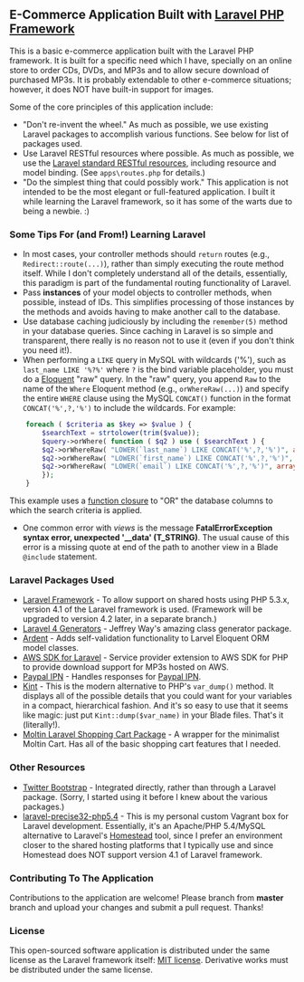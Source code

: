 ## E-Commerce Application Built with [Laravel PHP Framework](http://laravel.com)

This is a basic e-commerce application built with the Laravel PHP framework.  It is built for a specific need which I have, specially on an online store to order CDs, DVDs, and MP3s and to allow secure download of purchased MP3s.  It is probably extendable to other e-commerce situations; however, it does NOT have built-in support for images.

Some of the core principles of this application include:
- "Don't re-invent the wheel."  As much as possible, we use existing Laravel packages to accomplish various functions.  See below for list of packages used.
- Use Laravel RESTful resources where possible.  As much as possible, we use the [Laravel standard RESTful resources](http://laravel.com/docs/4.1/controllers#restful-controllers), including resource and model binding.  (See `apps\routes.php` for details.)
- "Do the simplest thing that could possibly work."  This application is not intended to be the most elegant or full-featured application.  I built it while learning the Laravel framework, so it has some of the warts due to being a newbie.  :)


### Some Tips For (and From!) Learning Laravel
- In most cases, your controller methods should `return` routes (e.g., `Redirect::route(...)`), rather than simply executing the route method itself.  While I don't completely understand all of the details, essentially, this paradigm is part of the fundamental routing functionality of Laravel.
- Pass **instances** of your model objects to controller methods, when possible, instead of IDs.  This simplifies processing of those instances by the methods and avoids having to make another call to the database.
- Use database caching judiciously by including the `remember(5)` method in your database queries.  Since caching in Laravel is so simple and transparent, there really is no reason not to use it (even if you don't think you need it!).
- When performing a `LIKE` query in MySQL with wildcards ('%'), such as `last_name LIKE '%?%'` where `?` is the bind variable placeholder, you must do a [Eloquent](http://laravel.com/docs/4.2/eloquent) "raw" query.  In the "raw" query, you append `Raw` to the name of the `Where` Eloquent method (e.g., `orWhereRaw(...)`) and specify the entire `WHERE` clause using the MySQL `CONCAT()` function in the format `CONCAT('%',?,'%')` to include the wildcards.  For example:
```php
	foreach ( $criteria as $key => $value ) {
	    $searchText = strtolower(trim($value));
	    $query->orWhere( function ( $q2 ) use ( $searchText ) {
		$q2->orWhereRaw( "LOWER(`last_name`) LIKE CONCAT('%',?,'%')", array( $searchText ));
		$q2->orWhereRaw( "LOWER(`first_name`) LIKE CONCAT('%',?,'%')", array( $searchText ));
		$q2->orWhereRaw( "LOWER(`email`) LIKE CONCAT('%',?,'%')", array( $searchText ));
	    });
	}
```
This example uses a [function closure](http://php.net/manual/en/functions.anonymous.php) to "OR" the database columns to which the search criteria is applied.
- One common error with _views_ is the message **FatalErrorException syntax error, unexpected '__data' (T_STRING)**.  The usual cause of this error is a missing quote at end of the path to another view in a Blade `@include` statement.

### Laravel Packages Used
- [Laravel Framework](http://laravel.com) - To allow support on shared hosts using PHP 5.3.x, version 4.1 of the Laravel framework is used.  (Framework will be upgraded to version 4.2 later, in a separate branch.)
- [Laravel 4 Generators](https://github.com/JeffreyWay/Laravel-4-Generators) - Jeffrey Way's amazing class generator package.
- [Ardent](https://github.com/laravelbook/ardent) - Adds self-validation functionality to Larvel Eloquent ORM model classes.
- [AWS SDK for Laravel](https://github.com/aws/aws-sdk-php-laravel) - Service provider extension to AWS SDK for PHP to provide download support for MP3s hosted on AWS.
- [Paypal IPN](https://github.com/logicalgrape/paypal-ipn-laravel) - Handles responses for [Paypal IPN](https://developer.paypal.com/docs/classic/ipn/gs_IPN/).
- [Kint](http://raveren.github.io/kint/) - This is the modern alternative to PHP's `var_dump()` method.  It displays all of the possible details that you could want for your variables in a compact, hierarchical fashion.  And it's so easy to use that it seems like magic: just put `Kint::dump($var_name)` in your Blade files.  That's it (literally!).
- [Moltin Laravel Shopping Cart Package](https://github.com/moltin/laravel-cart) - A wrapper for the minimalist Moltin Cart.  Has all of the basic shopping cart features that I needed.

### Other Resources
- [Twitter Bootstrap](http://getbootstrap.com/) - Integrated directly, rather than through a Laravel package.  (Sorry, I started using it before I knew about the various packages.)
- [laravel-precise32-php5.4](https://github.com/TimothyDJones/laravel-precise32-php5.4) - This is my personal custom Vagrant box for Laravel development.  Essentially, it's an Apache/PHP 5.4/MySQL alternative to Laravel's [Homestead](http://laravel.com/docs/4.2/homestead) tool, since I prefer an environment closer to the shared hosting platforms that I typically use and since Homestead does NOT support version 4.1 of Laravel framework.


### Contributing To The Application

Contributions to the application are welcome!  Please branch from **master** branch and upload your changes and submit a pull request.  Thanks!

### License

This open-sourced software application is distributed under the same license as the Laravel framework itself: [MIT license](http://opensource.org/licenses/MIT).  Derivative works must be distributed under the same license.
